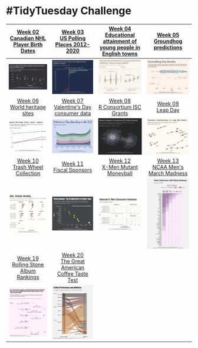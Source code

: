 # #TidyTuesday Challenge

|                                                                [Week 02<br>Canadian NHL Player Birth Dates](https://github.com/poncest/tidytuesday/tree/main/2024/Week_02)                                                                 |     [Week 03](https://github.com/poncest/tidytuesday/tree/main/2024/Week_03)[<br>](https://github.com/poncest/tidytuesday/tree/main/2024/Week_02)[US Polling Places 2012-2020](https://github.com/poncest/tidytuesday/tree/main/2024/Week_03)      | [Week 04](https://github.com/poncest/tidytuesday/tree/main/2024/Week_04)[<br>](https://github.com/poncest/tidytuesday/tree/main/2024/Week_02)[Educational attainment of young people in English towns](https://github.com/poncest/tidytuesday/tree/main/2024/Week_04) | [Week 05](https://github.com/poncest/tidytuesday/tree/main/2024/Week_05)[<br>](https://github.com/poncest/tidytuesday/tree/main/2024/Week_02)[Groundhog predictions](https://github.com/poncest/tidytuesday/tree/main/2024/Week_05) |
|:----------------:|:----------------:|:-----------------:|:----------------:|
|                                                                                                     ![](Week_02/2024_02.png "Week 02")                                                                                                     |                                                                                                         ![](Week_03/2024_03.png "week 03")                                                                                                         |                                                                                                                  ![](Week_04/2024_04.png "week 04")                                                                                                                   |                                                                                                 ![](Week_05/2024_05.png "week 05")                                                                                                  |
|                                                                      [Week 06<br>World heritage sites](https://github.com/poncest/tidytuesday/tree/main/2024/Week_06)                                                                      |                                                                     [Week 07<br>Valentine's Day consumer data](https://github.com/poncest/tidytuesday/tree/main/2024/Week_07)                                                                      |                                                                                  [Week 08<br>R Consortium ISC Grants](https://github.com/poncest/tidytuesday/tree/main/2024/Week_08)                                                                                  |                                                                        [Week 09<br>Leap Day](https://github.com/poncest/tidytuesday/tree/main/2024/Week_09)                                                                         |
|                                                                                                     ![](Week_06/2024_06.png "week 06")                                                                                                     |                                                                                                         ![](Week_07/2024_07.png "week 07")                                                                                                         |                                                                                                                  ![](Week_08/2024_08.png "week 08")                                                                                                                   |                                                                                                 ![](Week_09/2024_09.png "week 09")                                                                                                  |
|    [Week 10](https://github.com/poncest/tidytuesday/tree/main/2024/Week_10)[<br>](https://github.com/poncest/tidytuesday/tree/main/2024/Week_06)[Trash Wheel Collection](https://github.com/poncest/tidytuesday/tree/main/2024/Week_10)    |           [Week 11](https://github.com/poncest/tidytuesday/tree/main/2024/Week_11)[<br>](https://github.com/poncest/tidytuesday/tree/main/2024/Week_06)[Fiscal Sponsors](https://github.com/poncest/tidytuesday/tree/main/2024/Week_11)            |                 [Week 12](https://github.com/poncest/tidytuesday/tree/main/2024/Week_12)[<br>](https://github.com/poncest/tidytuesday/tree/main/2024/Week_06)[X-Men Mutant Moneyball](https://github.com/poncest/tidytuesday/tree/main/2024/Week_12)                  |                                                                [Week 13<br>NCAA Men's March Madness](https://github.com/poncest/tidytuesday/tree/main/2024/Week_13)                                                                 |
|                                                                                                     ![](Week_10/2024_10.png "week 10")                                                                                                     |                                                                                                         ![](Week_11/2024_11.png "week 11")                                                                                                         |                                                                                                                  ![](Week_12/2024_12.png "week 12")                                                                                                                   |                                                                                                 ![](Week_13/2024_13.png "week 13")                                                                                                  |
| [Week 19](https://github.com/poncest/tidytuesday/tree/main/2024/Week_19)[<br>](https://github.com/poncest/tidytuesday/tree/main/2024/Week_06)[Rolling Stone Album Rankings](https://github.com/poncest/tidytuesday/tree/main/2024/Week_19) | [Week 20](https://github.com/poncest/tidytuesday/tree/main/2024/Week_20)[<br>](https://github.com/poncest/tidytuesday/tree/main/2024/Week_06)[The Great American Coffee Taste Test](https://github.com/poncest/tidytuesday/tree/main/2024/Week_20) |                                                                                                                                                                                                                                                                       |                                                                                                                                                                                                                                     |
|                                                                                                     ![](Week_19/2024_19.png "week 19")                                                                                                     |                                                                                                         ![](Week_20/2024_20.png "week 20")                                                                                                         |                                                                                                                                                                                                                                                                       |                                                                                                                                                                                                                                     |
